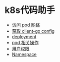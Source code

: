 # k8s代码助手

* <a href="md/curl_pod.md" target="_blank"> 访问 pod 网络 </a>
* <a href="md/get_client_config.md" target="_blank"> 获取 client-go config </a>
* <a href="md/deployment.md" target="_blank"> deployment </a>
* <a href="md/pod.md" target="_blank"> pod 相关操作 </a>
* <a href="md/role.md" target="_blank"> 用户权限 </a>
* <a href="md/namespace.md" target="_blank"> Namespace </a>
